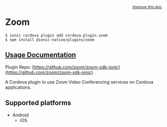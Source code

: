 <a style="float:right;font-size:12px;" href="http://github.com/danielsogl/awesome-cordova-plugins/edit/master/src/@awesome-cordova-plugins/plugins/zoom/index.ts#L1">
  Improve this doc
</a>

# Zoom

```
$ ionic cordova plugin add cordova.plugin.zoom
$ npm install @ionic-native/plugins/zoom
```

## [Usage Documentation](https://ionicframework.com/docs/native/zoom/)

Plugin Repo: [https://github.com/zoom/zoom-sdk-ionic](https://github.com/zoom/zoom-sdk-ionic)

A Cordova plugin to use Zoom Video Conferencing services on Cordova applications.

## Supported platforms

- Android
  - iOS
